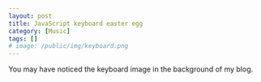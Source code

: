 ```yaml
---
layout: post
title: JavaScript keyboard easter egg
category: [Music]
tags: []
# image: /public/img/keyboard.png
---
```


You may have noticed the keyboard image in the background of my blog.



<!--more-->

<!--
<label class="SideNote-trigger">TEXT</label>
<small class="SideNote">
TEXT
</small>
-->
